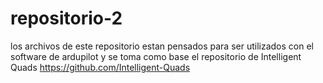 # repositorio-2
los archivos de este repositorio estan pensados para ser utilizados con el software de ardupilot y se toma como base el repositorio de Intelligent Quads
https://github.com/Intelligent-Quads
